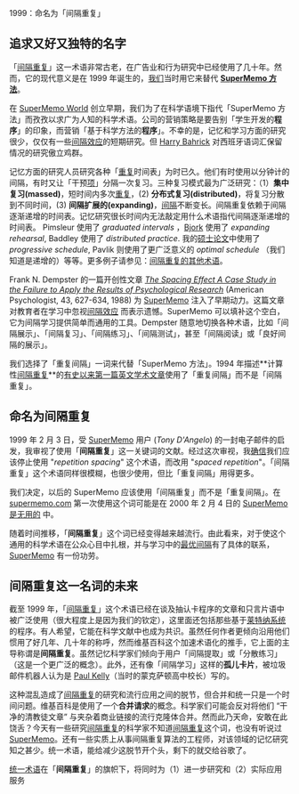 1999：命名为「间隔重复」

## 追求又好又独特的名字

「[间隔重复](https://supermemo.guru/wiki/Spaced_repetition)」这一术语非常古老，在广告业和行为研究中已经使用了几十年。然而，它的现代意义是在 1999 年诞生的，[我们](https://supermemo.guru/wiki/SuperMemo_World)当时用它来替代 **[SuperMemo 方法](https://supermemo.guru/wiki/SuperMemo)**。

在 [SuperMemo World](https://supermemo.guru/wiki/SuperMemo_World) 创立早期，我们为了在科学语境下指代「SuperMemo 方法」而孜孜以求广为人知的科学术语。公司的营销策略是要告别「学生开发的**程序**」的印象，而营销「基于科学方法的**程序**」。不幸的是，记忆和学习方面的研究很少，仅仅有一些[间隔效应](https://supermemo.guru/wiki/Spacing_effect)的短期研究。但 [Harry Bahrick](https://supermemo.guru/wiki/Harry_Bahrick) 对西班牙语词汇保留情况的研究傲立鸡群。

记忆方面的研究人员研究各种「[重复](https://supermemo.guru/wiki/Repetition)时间表」为时已久。他们有时使用以分钟计的间隔，有时又让「干预[项](https://supermemo.guru/wiki/Item)」分隔一次复习。三种复习模式最为广泛研究：（1）**集中复习(massed)**，短时间内多次[重复](https://supermemo.guru/wiki/Repetition)，(2) **分布式复习(distributed)**，将复习分散到不同时间，(3) **间隔扩展的(expanding)**，[间隔](https://supermemo.guru/wiki/Interval)不断变长。间隔重复依赖于间隔逐渐递增的时间表。记忆研究很长时间内无法敲定用什么术语指代间隔逐渐递增的时间表。 Pimsleur 使用了 *graduated intervals* ，[Bjork](https://supermemo.guru/wiki/Bjork) 使用了 *expanding rehearsal*,  Baddley 使用了 *distributed practice*. 我的[硕士论文](https://supermemo.guru/wiki/Master's_Thesis)中使用了 *progressive schedule*, Pavlik 则使用了更广泛意义的 *optimal schedule* （我们知道是递增的）等等。更多例子请参见：[间隔重复的其他术语](https://supermemo.guru/wiki/Alternative_terms_for_spaced_repetition)。

Frank N. Dempster 的一篇开创性文章 [*The Spacing Effect A Case Study in the Failure to Apply the Results of Psychological Research*](http://psycnet.apa.org/record/1989-03118-001) (American Psychologist, 43, 627-634, 1988) 为 [SuperMemo](https://supermemo.guru/wiki/SuperMemo) 注入了早期动力。这篇文章对教育者在学习中忽视[间隔效应](https://supermemo.guru/wiki/Spacing_effect) 而表示遗憾。SuperMemo 可以填补这个空白，它为间隔学习提供简单而通用的工具。Dempster 随意地切换各种术语，比如「间隔展示」、「间隔复习」、「间隔练习」、「间隔测试」，甚至「间隔阅读」或「良好间隔的展示」。

我们选择了「重复间隔」一词来代替「SuperMemo 方法」。1994 年描述**计算性[间隔重复](https://supermemo.guru/wiki/Spaced_repetition)**的[有史以来第一篇英文学术文章](https://supermemo.guru/wiki/ANE1994)使用了「重复间隔」而不是「间隔重复」。

## 命名为间隔重复

1999 年 2 月 3 日，受 [SuperMemo](https://supermemo.guru/wiki/SuperMemo) 用户 (*Tony D'Angelo*) 的一封电子邮件的启发，我审视了使用「**间隔重复**」这一关键词的文献。经过这次审视，我[确信](https://supermemo.guru/wiki/Attaching_the_name_"spaced_repetition"_to_SuperMemo)我们应该停止使用 "*repetition spacing*" 这个术语，而改用 "*spaced repetition*"。「间隔重复」这个术语同样很模糊，也很少使用，但比「重复间隔」用得更多。

我们决定，以后的 SuperMemo 应该使用「间隔重复」而不是「重复间隔」。在 [supermemo.com](https://supermemo.com/) 第一次使用这个词可能是在 2000 年 2 月 4 日的 [SuperMemo 是无用的](http://super-memory.com/articles/useless.htm) 中。

随着时间推移，「**间隔重复**」这个词已经变得越来越流行。由此看来，对于使这个通用的科学术语在公众心目中扎根，并与学习中的[最优间隔](https://supermemo.guru/wiki/Optimum_interval)有了具体的联系，[SuperMemo](https://supermemo.guru/wiki/SuperMemo)  有一份功劳。

## 间隔重复这一名词的未来

截至 1999 年，「[间隔重复](https://supermemo.guru/wiki/Spaced_repetition)」这个术语已经在谈及抽认卡程序的文章和只言片语中被广泛使用（很大程度上是因为我们的钦定），这里面还包括那些基于[莱特纳系统](https://supermemo.guru/wiki/Leitner_system)的程序。有人希望，它能在科学文献中也成为共识。虽然任何作者更倾向沿用他们惯用了好几年、几十年的称呼，然而维基百科这个加速术语化的推手，它上面的主导称谓是**间隔重复**。虽然记忆科学家们倾向于用户「间隔提取」或「分散练习」（这是一个更广泛的概念）。此外，还有像「间隔学习」这样的**孤儿卡片**，被垃圾邮件机器人认为是 [Paul Kelly](https://loop.frontiersin.org/people/95418/bio)（当时的蒙克萨顿高中校长）写的。

这种混乱造成了[间隔重复](https://supermemo.guru/wiki/Spaced_repetition)的研究和流行应用之间的脱节，但合并和统一只是一个时间问题。维基百科是使用了一个**合并请求**的概念。科学家们可能会反对将他们 “干净的清教徒文章” 与夹杂着商业链接的流行克隆体合并。然而此乃天命，安敢在此饶舌？今天有一些研究[间隔重复](https://supermemo.guru/wiki/Spaced_repetition)的科学家不知道[间隔重复](https://supermemo.guru/wiki/Spaced_repetition)这个词，也没有听说过 [SuperMemo](https://supermemo.guru/wiki/SuperMemo)。还有一些实质上从事间隔重复算法的工程师，对该领域的记忆研究知之甚少。统一术语，能给减少这脱节开个头，剩下的就交给谷歌了。

[统一术语](https://supermemo.guru/wiki/Alternative_terms_for_spaced_repetition)在「**间隔重复**」的旗帜下，将同时为（1）进一步研究和（2）实际应用服务